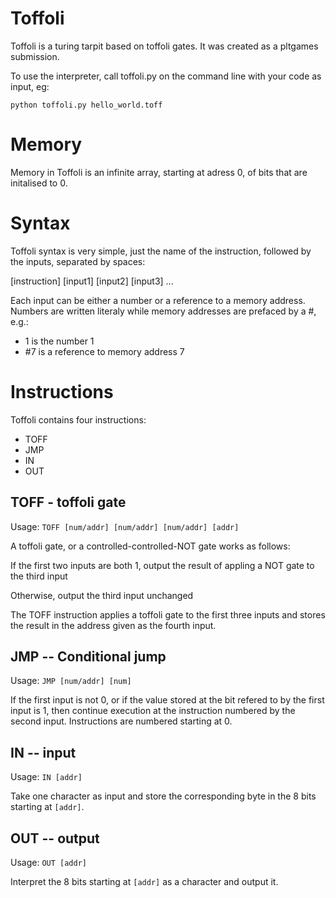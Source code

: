 Toffoli
=============

Toffoli is a turing tarpit based on toffoli gates. It was created as a
pltgames submission.

To use the interpreter, call toffoli.py on the command line with your
code as input, eg:

`python toffoli.py hello_world.toff`

Memory
=============

Memory in Toffoli is an infinite array, starting at adress 0, of bits
that are initalised to 0.

Syntax
=============

Toffoli syntax is very simple, just the name of the instruction,
followed by the inputs, separated by spaces:

[instruction] [input1] [input2] [input3] ...

Each input can be either a number or a reference to a memory
address. Numbers are written literaly while memory addresses are
prefaced by a #, e.g.:

* 1 is the number 1
* #7 is a reference to memory address 7

Instructions
=============

Toffoli contains four instructions:

* TOFF
* JMP
* IN
* OUT

TOFF - toffoli gate
-------
Usage:
`TOFF [num/addr] [num/addr] [num/addr] [addr]`

A toffoli gate, or a controlled-controlled-NOT gate works as follows:

If the first two inputs are both 1, output the result of appling a NOT
gate to the third input

Otherwise, output the third input unchanged

The TOFF instruction applies a toffoli gate to the first three inputs
and stores the result in the address given as the fourth input.

JMP -- Conditional jump
-------
Usage:
`JMP [num/addr] [num]`

If the first input is not 0, or if the value stored at the bit refered
to by the first input is 1, then continue execution at the instruction
numbered by the second input. Instructions are numbered starting at 0.

IN -- input
-------
Usage:
`IN [addr]`

Take one character as input and store the corresponding byte in the 8
bits starting at `[addr]`.

OUT -- output
-------
Usage:
`OUT [addr]`

Interpret the 8 bits starting at `[addr]` as a character and output it.
